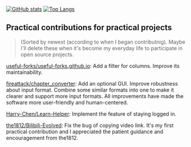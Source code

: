 [![GitHub stats](https://github-readme-stats-15nhj2icj-ethkuil.vercel.app/api?username=Ethkuil&count_private=true&include_all_commits=true&show_icons=true)](https://github.com/Ethkuil)
[![Top Langs](https://github-readme-stats-15nhj2icj-ethkuil.vercel.app/api/top-langs/?username=Ethkuil&layout=compact)](https://github.com/Ethkuil)

## Practical contributions for practical projects

> (Sorted by newest (according to when I began contributnig). Maybe I'll delete these when it's become my everyday life to participate in open source projects.

[useful-forks/useful-forks.github.io](https://github.com/useful-forks/useful-forks.github.io): Add a filter for columns. Improve its maintainability.

[fireattack/chapter_converter](https://github.com/fireattack/chapter_converter): Add an optional GUI. Improve robustness about input format. Combine some similar formats into one to make it clearer and support more input formats. All improvements have made the software more user-friendly and human-centered.

[Harry-Chen/Learn-Helper](https://github.com/Harry-Chen/Learn-Helper): Implement the feature of staying logged in.

[the1812/Bilibili-Evolved](https://github.com/the1812/Bilibili-Evolved): Fix the bug of copying video link. It's my first practical contribution and I appreciated the patient guidance and encouragement from the1812.
